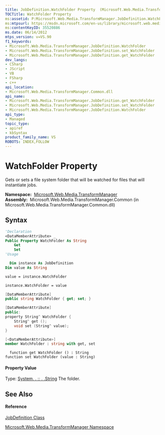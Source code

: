 ```yaml
---
title: JobDefinition.WatchFolder Property  (Microsoft.Web.Media.TransformManager)
TOCTitle: WatchFolder Property
ms:assetid: P:Microsoft.Web.Media.TransformManager.JobDefinition.WatchFolder
ms:mtpsurl: https://msdn.microsoft.com/en-us/library/microsoft.web.media.transformmanager.jobdefinition.watchfolder(v=VS.90)
ms:contentKeyID: 35520886
ms.date: 06/14/2012
mtps_version: v=VS.90
f1_keywords:
- Microsoft.Web.Media.TransformManager.JobDefinition.WatchFolder
- Microsoft.Web.Media.TransformManager.JobDefinition.set_WatchFolder
- Microsoft.Web.Media.TransformManager.JobDefinition.get_WatchFolder
dev_langs:
- CSharp
- JScript
- VB
- FSharp
- c++
api_location:
- Microsoft.Web.Media.TransformManager.Common.dll
api_name:
- Microsoft.Web.Media.TransformManager.JobDefinition.get_WatchFolder
- Microsoft.Web.Media.TransformManager.JobDefinition.set_WatchFolder
- Microsoft.Web.Media.TransformManager.JobDefinition.WatchFolder
api_type:
- Managed
topic_type:
- apiref
- kbSyntax
product_family_name: VS
ROBOTS: INDEX,FOLLOW
---
```


# WatchFolder Property

Gets or sets a file system folder that will be watched for files that will instantiate jobs.

**Namespace:**  [Microsoft.Web.Media.TransformManager](microsoft-web-media-transformmanager-namespace.md)  
**Assembly:**  Microsoft.Web.Media.TransformManager.Common (in Microsoft.Web.Media.TransformManager.Common.dll)

## Syntax

``` vb
'Declaration
<DataMemberAttribute> _
Public Property WatchFolder As String
    Get
    Set
'Usage

  Dim instance As JobDefinition
Dim value As String

value = instance.WatchFolder

instance.WatchFolder = value
```

``` csharp
[DataMemberAttribute]
public string WatchFolder { get; set; }
```

``` c++
[DataMemberAttribute]
public:
property String^ WatchFolder {
    String^ get ();
    void set (String^ value);
}
```

``` fsharp
[<DataMemberAttribute>]
member WatchFolder : string with get, set
```

``` jscript
  function get WatchFolder () : String
function set WatchFolder (value : String)
```

#### Property Value

Type: [System. . :: . .String](https://msdn.microsoft.com/en-us/library/s1wwdcbf\(v=vs.90\))  
The folder.  

## See Also

#### Reference

[JobDefinition Class](jobdefinition-class-microsoft-web-media-transformmanager.md)

[Microsoft.Web.Media.TransformManager Namespace](microsoft-web-media-transformmanager-namespace.md)

